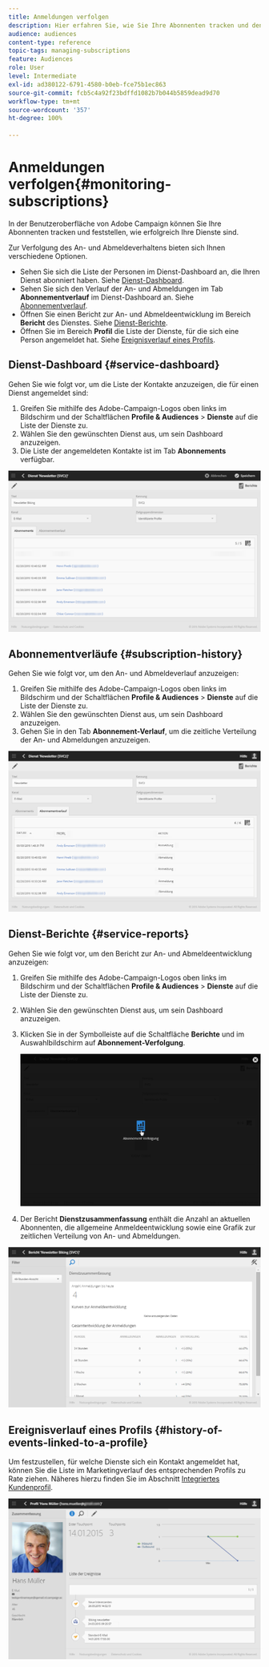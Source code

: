 ```yaml
---
title: Anmeldungen verfolgen
description: Hier erfahren Sie, wie Sie Ihre Abonnenten tracken und den Erfolg Ihrer Dienste mithilfe von Dashboards und Berichten messen.
audience: audiences
content-type: reference
topic-tags: managing-subscriptions
feature: Audiences
role: User
level: Intermediate
exl-id: ad380122-6791-4580-b0eb-fce75b1ec863
source-git-commit: fcb5c4a92f23bdffd1082b7b044b5859dead9d70
workflow-type: tm+mt
source-wordcount: '357'
ht-degree: 100%

---
```


# Anmeldungen verfolgen{#monitoring-subscriptions}

In der Benutzeroberfläche von Adobe Campaign können Sie Ihre Abonnenten tracken und feststellen, wie erfolgreich Ihre Dienste sind.

Zur Verfolgung des An- und Abmeldeverhaltens bieten sich Ihnen verschiedene Optionen.

* Sehen Sie sich die Liste der Personen im Dienst-Dashboard an, die Ihren Dienst abonniert haben. Siehe [Dienst-Dashboard](#service-dashboard).
* Sehen Sie sich den Verlauf der An- und Abmeldungen im Tab **Abonnementverlauf** im Dienst-Dashboard an. Siehe [Abonnementverlauf](#subscription-history).
* Öffnen Sie einen Bericht zur An- und Abmeldeentwicklung im Bereich **Bericht** des Dienstes. Siehe [Dienst-Berichte](#service-reports).
* Öffnen Sie im Bereich **Profil** die Liste der Dienste, für die sich eine Person angemeldet hat. Siehe [Ereignisverlauf eines Profils](#history-of-events-linked-to-a-profile).

## Dienst-Dashboard     {#service-dashboard}

Gehen Sie wie folgt vor, um die Liste der Kontakte anzuzeigen, die für einen Dienst angemeldet sind:

1. Greifen Sie mithilfe des Adobe-Campaign-Logos oben links im Bildschirm und der Schaltflächen **Profile &amp; Audiences** > **Dienste** auf die Liste der Dienste zu.
1. Wählen Sie den gewünschten Dienst aus, um sein Dashboard anzuzeigen.
1. Die Liste der angemeldeten Kontakte ist im Tab **Abonnements** verfügbar.

![](assets/lp_monitoring_subscriptions_1.png)

## Abonnementverläufe     {#subscription-history}

Gehen Sie wie folgt vor, um den An- und Abmeldeverlauf anzuzeigen:

1. Greifen Sie mithilfe des Adobe-Campaign-Logos oben links im Bildschirm und der Schaltflächen **Profile &amp; Audiences** > **Dienste** auf die Liste der Dienste zu.
1. Wählen Sie den gewünschten Dienst aus, um sein Dashboard anzuzeigen.
1. Gehen Sie in den Tab **Abonnement-Verlauf**, um die zeitliche Verteilung der An- und Abmeldungen anzuzeigen.

![](assets/lp_monitoring_subscriptions_2.png)

## Dienst-Berichte     {#service-reports}

Gehen Sie wie folgt vor, um den Bericht zur An- und Abmeldeentwicklung anzuzeigen:

1. Greifen Sie mithilfe des Adobe-Campaign-Logos oben links im Bildschirm und der Schaltflächen **Profile &amp; Audiences** > **Dienste** auf die Liste der Dienste zu.
1. Wählen Sie den gewünschten Dienst aus, um sein Dashboard anzuzeigen.
1. Klicken Sie in der Symbolleiste auf die Schaltfläche **Berichte** und im Auswahlbildschirm auf **Abonnement-Verfolgung**.

   ![](assets/lp_monitoring_subscriptions_3.png)

1. Der Bericht **Dienstzusammenfassung** enthält die Anzahl an aktuellen Abonnenten, die allgemeine Anmeldeentwicklung sowie eine Grafik zur zeitlichen Verteilung von An- und Abmeldungen.

![](assets/lp_monitoring_subscriptions_4.png)

## Ereignisverlauf eines Profils     {#history-of-events-linked-to-a-profile}

Um festzustellen, für welche Dienste sich ein Kontakt angemeldet hat, können Sie die Liste im Marketingverlauf des entsprechenden Profils zu Rate ziehen. Näheres hierzu finden Sie im Abschnitt [Integriertes Kundenprofil](../../audiences/using/integrated-customer-profile.md).

![](assets/lp_monitoring_subscriptions_5.png)
